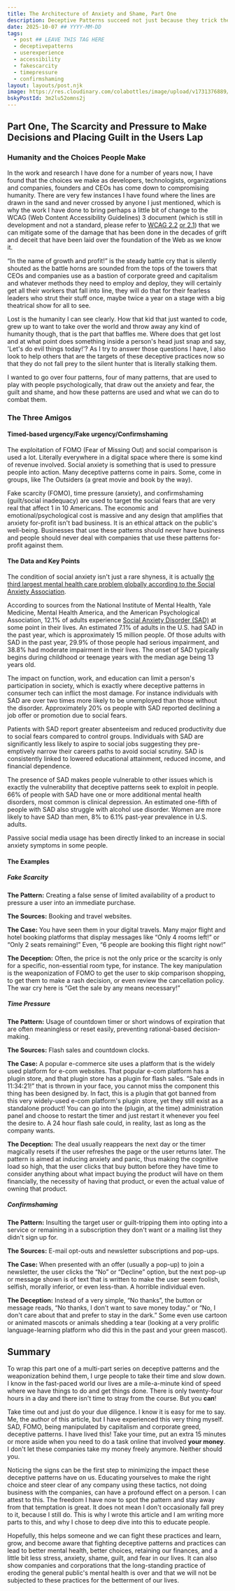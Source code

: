 ```yaml
---
title: The Architecture of Anxiety and Shame, Part One
description: Deceptive Patterns succeed not just because they trick the user, but because they engineer an atmosphere of social and cognitive pressure.
date: 2025-10-07 ## YYYY-MM-DD
tags:
  - post ## LEAVE THIS TAG HERE
  - deceptivepatterns
  - userexperience
  - accessibility
  - fakescarcity
  - timepressure
  - confirmshaming
layout: layouts/post.njk
image: https://res.cloudinary.com/colabottles/image/upload/v1731376889/todd-social-card-deceptivepatterns.png
bskyPostId: 3m2lu52omns2j
---
```


## Part One, The Scarcity and Pressure to Make Decisions and Placing Guilt in the Users Lap

### Humanity and the Choices People Make

In the work and research I have done for a number of years now, I have found that the choices we make as developers, technologists, organizations and companies, founders and CEOs has come down to compromising humanity. There are very few instances I have found where the lines are drawn in the sand and never crossed by anyone I just mentioned, which is why the work I have done to bring perhaps a little bit of change to the WCAG (Web Content Accessibility Guidelines) 3 document (which is still in development and not a standard, please refer to [WCAG 2.2](https://www.w3.org/TR/WCAG22/) [or 2.1](https://www.w3.org/TR/WCAG21/)) that we can mitigate some of the damage that has been done in the decades of grift and deceit that have been laid over the foundation of the Web as we know it.

&ldquo;In the name of growth and profit&excl;&rdquo; is the steady battle cry that is silently shouted as the battle horns are sounded from the tops of the towers that CEOs and companies use as a bastion of corporate greed and capitalism and whatever methods they need to employ and deploy, they will certainly get all their workers that fall into line, they will do that for their fearless leaders who strut their stuff once, maybe twice a year on a stage with a big theatrical show for all to see.

Lost is the humanity I can see clearly. How that kid that just wanted to code, grew up to want to take over the world and throw away any kind of humanity though, that is the part that baffles me. Where does that get lost and at what point does something inside a person's head just snap and say, &apos;Let's do evil things today&excl;&apos;&quest; As I try to answer those questions I have, I also look to help others that are the targets of these deceptive practices now so that they do not fall prey to the silent hunter that is literally stalking them.

I wanted to go over four patterns, four of many patterns, that are used to play with people psychologically, that draw out the anxiety and fear, the guilt and shame, and how these patterns are used and what we can do to combat them. 

### The Three Amigos

#### Timed-based urgency/Fake urgency/Confirmshaming

The exploitation of FOMO (Fear of Missing Out) and social comparison is used a lot. Literally everywhere in a digital space where there is some kind of revenue involved. Social anxiety is something that is used to pressure people into action. Many deceptive patterns come in pairs. Some, come in groups, like The Outsiders (a great movie and book by the way). 

Fake scarcity (FOMO), time pressure (anxiety), and confirmshaming (guilt/social inadequacy) are used to target the social fears that are very real that affect 1 in 10 Americans. The economic and emotional/psychological cost is massive and any design that amplifies that anxiety for-profit isn't bad business. It is an ethical attack on the public's well-being. Businesses that use these patterns should never have business and people should never deal with companies that use these patterns for-profit against them. 

#### The Data and Key Points

The condition of social anxiety isn't just a rare shyness, it is actually [the third largest mental health care problem globally according to the Social Anxiety Association](https://socialphobia.org/social-anxiety-disorder-definition-symptoms-treatment-therapy-medications-insight-prognosis).

According to sources from the National Institute of Mental Health, Yale Medicine, Mental Health America, and the American Psychological Association, 12.1% of adults experience [Social Anxiety Disorder (SAD)](https://www.mayoclinic.org/diseases-conditions/social-anxiety-disorder/symptoms-causes/syc-20353561) at some point in their lives. An estimated 7.1% of adults in the U.S. had SAD in the past year, which is approximately 15 million people. Of those adults with SAD in the past year, 29.9% of those people had serious impairment, and 38.8% had moderate impairment in their lives. The onset of SAD typically begins during childhood or teenage years with the median age being 13 years old. 

The impact on function, work, and education can limit a person's participation in society, which is exactly where deceptive patterns in consumer tech can inflict the most damage. For instance individuals with SAD are over two times more likely to be unemployed than those without the disorder. Approximately 20% os people with SAD reported declining a job offer or promotion due to social fears.

Patients with SAD report greater absenteeism and reduced productivity due to social fears compared to control groups. Individuals with SAD are significantly less likely to aspire to social jobs suggesting they pre-emptively narrow their careers paths to avoid social scrutiny. SAD is consistently linked to lowered educational attainment, reduced income, and financial dependence.

The presence of SAD makes people vulnerable to other issues which is exactly the vulnerability that deceptive patterns seek to exploit in people. 66% of people with SAD have one or more additional mental health disorders, most common is clinical depression. An estimated one-fifth of people with SAD also struggle with alcohol use disorder. Women are more likely to have SAD than men, 8% to 6.1% past-year prevalence in U.S. adults.

Passive social media usage has been directly linked to an increase in social anxiety symptoms in some people.

#### The Examples

##### Fake Scarcity

**The Pattern:** Creating a false sense of limited availability of a product to pressure a user into an immediate purchase.

**The Sources:** Booking and travel websites.

**The Case:** You have seen them in your digital travels. Many major flight and hotel booking platforms that display messages like &ldquo;Only 4 rooms left&excl;&rdquo; or &ldquo;Only 2 seats remaining&excl;&rdquo; Even, &ldquo;6 people are booking this flight right now&excl;&rdquo;

**The Deception:** Often, the price is not the only price or the scarcity is only for a specific, non-essential room type, for instance. The key manipulation is the weaponization of FOMO to get the user to skip comparison shopping, to get them to make a rash decision, or even review the cancellation policy. The war cry here is &ldquo;Get the sale by any means necessary&excl;&rdquo;

##### Time Pressure

**The Pattern:** Usage of countdown timer or short windows of expiration that are often meaningless or reset easily, preventing rational-based decision-making.

**The Sources:** Flash sales and countdown clocks.

**The Case:** A popular e-commerce site uses a platform that is the widely used platform for e-com websites. That popular e-com platform has a plugin store, and that plugin store has a plugin for flash sales. &ldquo;Sale ends in 11:34:21&excl;&rdquo; that is thrown in your face, you cannot miss the component this thing has been designed by. In fact, this is a plugin that got banned from this very widely-used e-com platform's plugin store, yet they still exist as a standalone product&excl; You can go into the (plugin, at the time) administration panel and choose to restart the timer and just restart it whenever you feel the desire to. A 24 hour flash sale could, in reality, last as long as the company wants.

**The Deception:** The deal usually reappears the next day or the timer magically resets if the user refreshes the page or the user returns later. The pattern is aimed at inducing anxiety and panic, thus making the cognitive load so high, that the user clicks that buy button before they have time to consider anything about what impact buying the product will have on them financially, the necessity of having that product, or even the actual value of owning that product.  

##### Confirmshaming

**The Pattern:** Insulting the target user or guilt-tripping them into opting into a service or remaining in a subscription they don't want or a mailing list they didn't sign up for.

**The Sources:** E-mail opt-outs and newsletter subscriptions and pop-ups.

**The Case:** When presented with an offer (usually a pop-up) to join a newsletter, the user clicks the &ldquo;No&rdquo; or &ldquo;Decline&rdquo; option, but the next pop-up or message shown is of text that is written to make the user seem foolish, selfish, morally inferior, or even less-than. A horrible individual even.

**The Deception:** Instead of a very simple, &ldquo;No thanks&rdquo;, the button or message reads, &ldquo;No thanks, I don't want to save money today.&rdquo; or &ldquo;No, I don't care about that and prefer to stay in the dark.&rdquo; Some even use cartoon or animated mascots or animals shedding a tear (looking at a very prolific language-learning platform who did this in the past and your green mascot).

## Summary

To wrap this part one of a multi-part series on deceptive patterns and the weaponization behind them, I urge people to take their time and slow down. I know in the fast-paced world our lives are a mile-a-minute kind of speed where we have things to do and get things done. There is only twenty-four hours in a day and there isn't time to stray from the course. But you **can**&excl;

Take time out and just do your due diligence. I know it is easy for me to say. Me, the author of this article, but I have experienced this very thing myself. SAD, FOMO, being manipulated by capitalism and corporate greed, deceptive patterns. I have lived this&excl; Take your time, put an extra 15 minutes or more aside when you need to do a task online that involved **your money**. I don't let these companies take my money freely anymore. Neither should you.

Noticing the signs can be the first step to minimizing the impact these deceptive patterns have on us. Educating yourselves to make the right choice and steer clear of any company using these tactics, not doing business with the companies, can have a profound effect on a person. I can attest to this. The freedom I have now to spot the pattern and stay away from that temptation is great. It does not mean I don't occasionally fall prey to it, because I still do. This is why I wrote this article and I am writing more parts to this, and why I chose to deep dive into this to educate people.

Hopefully, this helps someone and we can fight these practices and learn, grow, and become aware that fighting deceptive patterns and practices can lead to better mental health, better choices, retaining our finances, and a little bit less stress, anxiety, shame, guilt, and fear in our lives. It can also show companies and corporations that the long-standing practice of eroding the general public's mental health is over and that we will not be subjected to these practices for the betterment of our lives.
